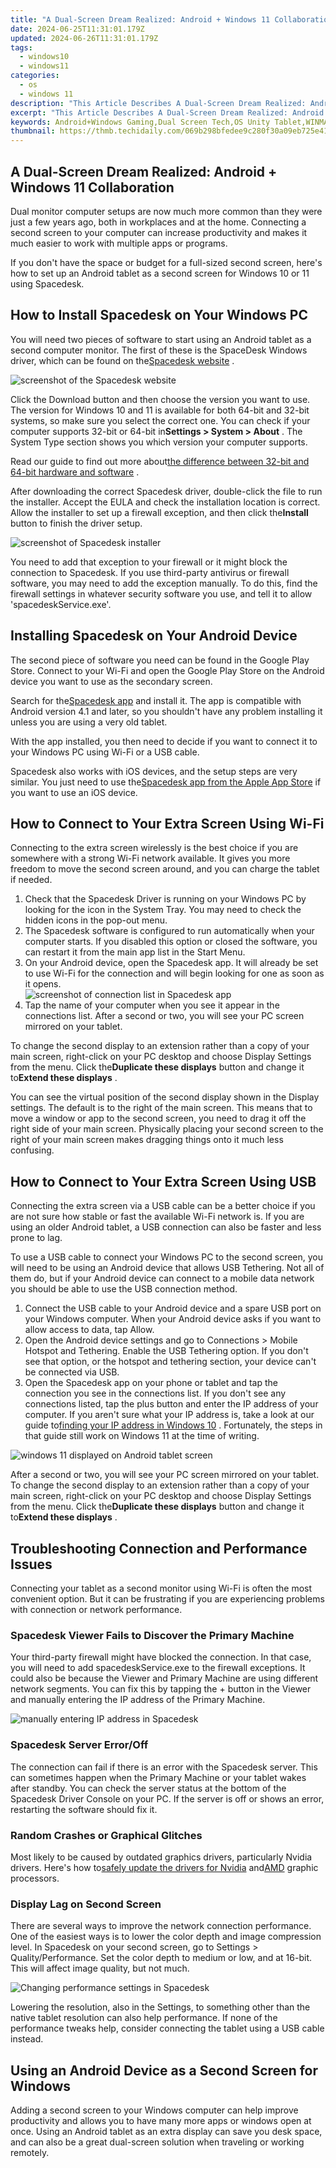 ```yaml
---
title: "A Dual-Screen Dream Realized: Android + Windows 11 Collaboration"
date: 2024-06-25T11:31:01.179Z
updated: 2024-06-26T11:31:01.179Z
tags:
  - windows10
  - windows11
categories:
  - os
  - windows 11
description: "This Article Describes A Dual-Screen Dream Realized: Android + Windows 11 Collaboration"
excerpt: "This Article Describes A Dual-Screen Dream Realized: Android + Windows 11 Collaboration"
keywords: Android+Windows Gaming,Dual Screen Tech,OS Unity Tablet,WINMAL Windows Laptop,Compatible Devices Duo,Cross-OS PC/Android,Integrated Screenscape
thumbnail: https://thmb.techidaily.com/069b298bfedee9c280f30a09eb725e41e8884f90fc111239be7bdf14c7e0c06b.jpg
---
```


## A Dual-Screen Dream Realized: Android + Windows 11 Collaboration

 Dual monitor computer setups are now much more common than they were just a few years ago, both in workplaces and at the home. Connecting a second screen to your computer can increase productivity and makes it much easier to work with multiple apps or programs.

 If you don't have the space or budget for a full-sized second screen, here's how to set up an Android tablet as a second screen for Windows 10 or 11 using Spacedesk.

## How to Install Spacedesk on Your Windows PC

 You will need two pieces of software to start using an Android tablet as a second computer monitor. The first of these is the SpaceDesk Windows driver, which can be found on the[Spacedesk website](https://www.spacedesk.net/) .

![screenshot of the Spacedesk website](https://static1.makeuseofimages.com/wordpress/wp-content/uploads/2022/03/spacedesk-website.jpg)

 Click the Download button and then choose the version you want to use. The version for Windows 10 and 11 is available for both 64-bit and 32-bit systems, so make sure you select the correct one. You can check if your computer supports 32-bit or 64-bit in**Settings > System > About** . The System Type section shows you which version your computer supports.

 Read our guide to find out more about[the difference between 32-bit and 64-bit hardware and software](https://www.makeuseof.com/tag/difference-32-bit-64-bit-windows/) .

 After downloading the correct Spacedesk driver, double-click the file to run the installer. Accept the EULA and check the installation location is correct. Allow the installer to set up a firewall exception, and then click the**Install** button to finish the driver setup.

![screenshot of Spacedesk installer](https://static1.makeuseofimages.com/wordpress/wp-content/uploads/2022/03/spacedesk-setup.jpg)

 You need to add that exception to your firewall or it might block the connection to Spacedesk. If you use third-party antivirus or firewall software, you may need to add the exception manually. To do this, find the firewall settings in whatever security software you use, and tell it to allow 'spacedeskService.exe'.

## Installing Spacedesk on Your Android Device

 The second piece of software you need can be found in the Google Play Store. Connect to your Wi-Fi and open the Google Play Store on the Android device you want to use as the secondary screen.

 Search for the[Spacedesk app](https://www.anrdoezrs.net/links/7251228/type/dlg/sid/UUmuoUeUpU2009967/https://play.google.com/store/apps/details?id=ph.spacedesk.beta) and install it. The app is compatible with Android version 4.1 and later, so you shouldn't have any problem installing it unless you are using a very old tablet.

 With the app installed, you then need to decide if you want to connect it to your Windows PC using Wi-Fi or a USB cable.

 Spacedesk also works with iOS devices, and the setup steps are very similar. You just need to use the[Spacedesk app from the Apple App Store](https://apps.apple.com/us/app/spacedesk-multi-monitor-app/id1069217220) if you want to use an iOS device.

## How to Connect to Your Extra Screen Using Wi-Fi

 Connecting to the extra screen wirelessly is the best choice if you are somewhere with a strong Wi-Fi network available. It gives you more freedom to move the second screen around, and you can charge the tablet if needed.

1. Check that the Spacedesk Driver is running on your Windows PC by looking for the icon in the System Tray. You may need to check the hidden icons in the pop-out menu.
2. The Spacedesk software is configured to run automatically when your computer starts. If you disabled this option or closed the software, you can restart it from the main app list in the Start Menu.
3. On your Android device, open the Spacedesk app. It will already be set to use Wi-Fi for the connection and will begin looking for one as soon as it opens.  
![screenshot of connection list in Spacedesk app](https://static1.makeuseofimages.com/wordpress/wp-content/uploads/2022/03/spacedesk-android.jpg)
4. Tap the name of your computer when you see it appear in the connections list. After a second or two, you will see your PC screen mirrored on your tablet.

 To change the second display to an extension rather than a copy of your main screen, right-click on your PC desktop and choose Display Settings from the menu. Click the**Duplicate these displays** button and change it to**Extend these displays** .

 You can see the virtual position of the second display shown in the Display settings. The default is to the right of the main screen. This means that to move a window or app to the second screen, you need to drag it off the right side of your main screen. Physically placing your second screen to the right of your main screen makes dragging things onto it much less confusing.

## How to Connect to Your Extra Screen Using USB

 Connecting the extra screen via a USB cable can be a better choice if you are not sure how stable or fast the available Wi-Fi network is. If you are using an older Android tablet, a USB connection can also be faster and less prone to lag.

 To use a USB cable to connect your Windows PC to the second screen, you will need to be using an Android device that allows USB Tethering. Not all of them do, but if your Android device can connect to a mobile data network you should be able to use the USB connection method.

1. Connect the USB cable to your Android device and a spare USB port on your Windows computer. When your Android device asks if you want to allow access to data, tap Allow.
2. Open the Android device settings and go to Connections > Mobile Hotspot and Tethering. Enable the USB Tethering option. If you don't see that option, or the hotspot and tethering section, your device can't be connected via USB.
3. Open the Spacedesk app on your phone or tablet and tap the connection you see in the connections list. If you don't see any connections listed, tap the plus button and enter the IP address of your computer. If you aren't sure what your IP address is, take a look at our guide to[finding your IP address in Windows 10](https://www.makeuseof.com/tag/find-ip-address-windows-10/) . Fortunately, the steps in that guide still work on Windows 11 at the time of writing.

![windows 11 displayed on Android tablet screen](https://static1.makeuseofimages.com/wordpress/wp-content/uploads/2022/03/extended-screen.jpg)

 After a second or two, you will see your PC screen mirrored on your tablet. To change the second display to an extension rather than a copy of your main screen, right-click on your PC desktop and choose Display Settings from the menu. Click the**Duplicate these displays** button and change it to**Extend these displays** .

## Troubleshooting Connection and Performance Issues

 Connecting your tablet as a second monitor using Wi-Fi is often the most convenient option. But it can be frustrating if you are experiencing problems with connection or network performance.

### Spacedesk Viewer Fails to Discover the Primary Machine

 Your third-party firewall might have blocked the connection. In that case, you will need to add spacedeskService.exe to the firewall exceptions. It could also be because the Viewer and Primary Machine are using different network segments. You can fix this by tapping the + button in the Viewer and manually entering the IP address of the Primary Machine.

![manually entering IP address in Spacedesk](https://static1.makeuseofimages.com/wordpress/wp-content/uploads/2023/02/spacedesk-ip.jpg)

### Spacedesk Server Error/Off

 The connection can fail if there is an error with the Spacedesk server. This can sometimes happen when the Primary Machine or your tablet wakes after standby. You can check the server status at the bottom of the Spacedesk Driver Console on your PC. If the server is off or shows an error, restarting the software should fix it.

### Random Crashes or Graphical Glitches

 Most likely to be caused by outdated graphics drivers, particularly Nvidia drivers. Here's how to[safely update the drivers for Nvidia](https://www.makeuseof.com/how-update-nvidia-graphics-card-drivers-windows/) and[AMD](https://www.makeuseof.com/update-amd-radeon-graphics-driver-windows-11/) graphic processors.

### Display Lag on Second Screen

 There are several ways to improve the network connection performance. One of the easiest ways is to lower the color depth and image compression level. In Spacedesk on your second screen, go to Settings > Quality/Performance. Set the color depth to medium or low, and at 16-bit. This will affect image quality, but not much.

![Changing performance settings in Spacedesk](https://static1.makeuseofimages.com/wordpress/wp-content/uploads/2023/02/spacedesk-settings.jpg)

 Lowering the resolution, also in the Settings, to something other than the native tablet resolution can also help performance. If none of the performance tweaks help, consider connecting the tablet using a USB cable instead.

## Using an Android Device as a Second Screen for Windows

 Adding a second screen to your Windows computer can help improve productivity and allows you to have many more apps or windows open at once. Using an Android tablet as an extra display can save you desk space, and can also be a great dual-screen solution when traveling or working remotely.


<ins class="adsbygoogle"
     style="display:block"
     data-ad-format="autorelaxed"
     data-ad-client="ca-pub-7571918770474297"
     data-ad-slot="1223367746"></ins>



<ins class="adsbygoogle"
     style="display:block"
     data-ad-client="ca-pub-7571918770474297"
     data-ad-slot="8358498916"
     data-ad-format="auto"
     data-full-width-responsive="true"></ins>


